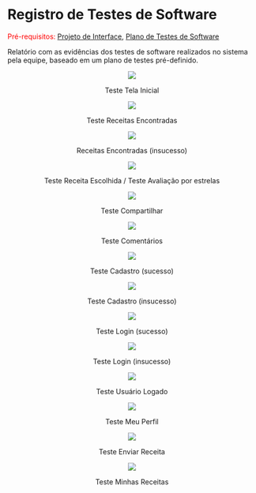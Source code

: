 # Registro de Testes de Software

<span style="color:red">Pré-requisitos: <a href="3-Projeto de Interface.md"> Projeto de Interface</a></span>, <a href="8-Plano de Testes de Software.md"> Plano de Testes de Software</a>

Relatório com as evidências dos testes de software realizados no sistema pela equipe, baseado em um plano de testes pré-definido.

<div align="center">
  <img src="img\Teste-Tela-Inicial.png">
</div>

<p align="center">Teste Tela Inicial</p>




<div align="center">
  <img src="img\Teste-Receitas-Encontradas.png">
</div>

<p align="center">Teste Receitas Encontradas</p>




<div align="center">
  <img src="img\Teste-receita-encontrada-insucesso.png">
</div>

<p align="center">Receitas Encontradas (insucesso)</p>




<div align="center">
  <img src="img\Teste-Receita-Escolhida.png">
</div>

<p align="center">Teste Receita Escolhida / Teste Avaliação por estrelas</p>




<div align="center">
  <img src="img\Teste-Compartilhar.png">
</div>

<p align="center">Teste Compartilhar</p>




<div align="center">
  <img src="img\Teste-Comentários.png">
</div>

<p align="center">Teste Comentários</p>




<div align="center">
  <img src="img\Teste-Cadastro-sucesso.png">
</div>

<p align="center">Teste Cadastro (sucesso)</p>




<div align="center">
  <img src="img\Teste-Cadastro-insucesso.png">
</div>

<p align="center">Teste Cadastro (insucesso)</p>




<div align="center">
  <img src="img\Teste-Login-sucesso.png">
</div>

<p align="center">Teste Login (sucesso)</p>




<div align="center">
  <img src="img\Teste-Login-insucesso.png">
</div>

<p align="center">Teste Login (insucesso)</p>




<div align="center">
  <img src="img\Teste-Usuario-Logado.png">
</div>

<p align="center">Teste Usuário Logado</p>




<div align="center">
  <img src="img\Teste-Meu-Perfil.png">
</div>

<p align="center">Teste Meu Perfil</p>




<div align="center">
  <img src="img\Teste-Enviar-Receita.png">
</div>

<p align="center">Teste Enviar Receita</p>




<div align="center">
  <img src="\img\Teste-Minhas-Receitas.png">
</div>

<p align="center">Teste Minhas Receitas</p>
